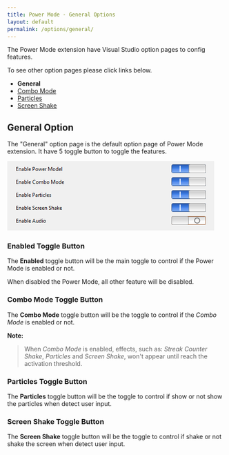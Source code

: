 ```yaml
---
title: Power Mode - General Options
layout: default
permalink: /options/general/
---
```


The Power Mode extension have Visual Studio option pages to config features.

To see other option pages please click links below.
* **General**
* [Combo Mode](../combomode)
* [Particles](../particles)
* [Screen Shake](../screenshake)

## General Option

The "General" option page is the default option page of Power Mode extension. It have 5 toggle button to toggle the features.

![General Option Pages](general.jpg)

### **Enabled** Toggle Button

The **Enabled** toggle button will be the main toggle to control if the Power Mode is enabled or not.

When disabled the Power Mode, all other feature will be disabled.

### **Combo Mode** Toggle Button

The **Combo Mode** toggle button will be the toggle to control if the *Combo Mode* is enabled or not.

**Note:**

> When *Combo Mode* is enabled, effects, such as: *Streak Counter Shake*, *Particles* and *Screen Shake*, won't appear until reach the activation threshold.

### **Particles** Toggle Button

The **Particles** toggle button will be the toggle to control if show or not show the particles when detect user input.

### **Screen Shake** Toggle Button

The **Screen Shake** toggle button will be the toggle to control if shake or not shake the screen when detect user input.
